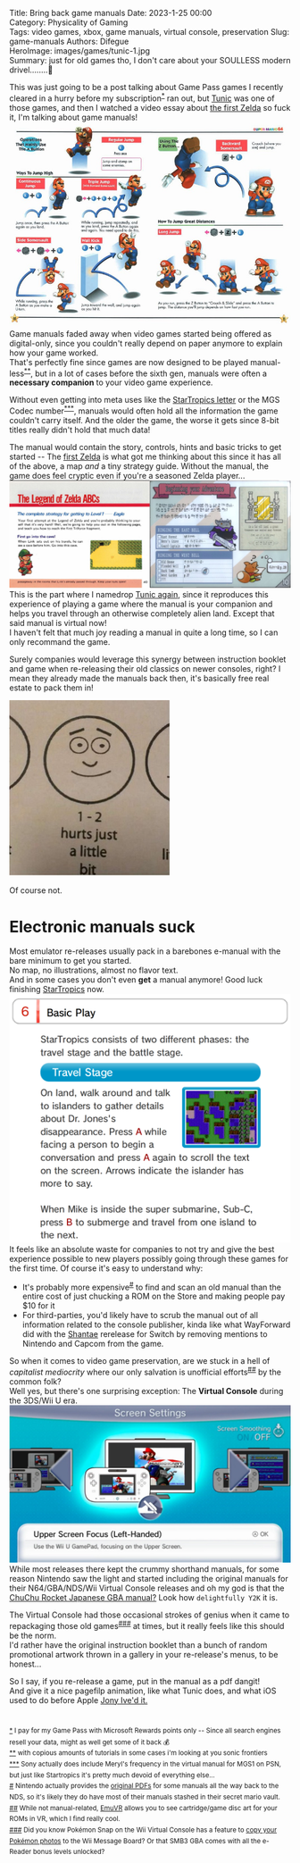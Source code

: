 Title: Bring back game manuals
Date: 2023-1-25 00:00  
Category: Physicality of Gaming  
Tags: video games, xbox, game manuals, virtual console, preservation
Slug: game-manuals
Authors: Difegue  
HeroImage: images/games/tunic-1.jpg  
Summary: just for old games tho, I don't care about your SOULLESS modern drivel........😤

This was just going to be a post talking about Game Pass games I recently cleared in a hurry before my subscription<sup id="ref-1">[*](#note-1)</sup> ran out, but [Tunic](https://en.wikipedia.org/wiki/Tunic_(video_game)) was one of those games, and then I watched a video essay about [the first Zelda](https://www.youtube.com/watch?v=vs_HaPRm37A) so fuck it, I'm talking about game manuals!  
![A page from the SM64 manual. Mario manuals always had those neat pictures of mario performing all the moves it's really good shit](images/games/sm64-manual.jpg)  
Game manuals faded away when video games started being offered as digital-only, since you couldn't really depend on paper anymore to explain how your game worked.  
That's perfectly fine since games are now designed to be played manual-less<sup id="ref-2">[**](#note-2)</sup>, but in a lot of cases before the sixth gen, manuals were often a **necessary companion** to your video game experience.  

Without even getting into meta uses like the [StarTropics letter](https://www.youtube.com/watch?v=2-JKpL8bK_A) or the MGS Codec number<sup id="ref-3">[***](#note-3)</sup>, manuals would often hold all the information the game couldn't carry itself. And the older the game, the worse it gets since 8-bit titles really didn't hold that much data!  

The manual would contain the story, controls, hints and basic tricks to get started -- The [first Zelda](https://archive.org/details/LegendOfZeldaTheNESHiResScans) is what got me thinking about this since it has all of the above, a map _and_ a tiny strategy guide. Without the manual, the game does feel cryptic even if you're a seasoned Zelda player...  
![A page from Tunic's manual and another from the Zelda 1 manual](images/games/tunic-1.jpg)  
This is the part where I namedrop [Tunic again](https://www.rockpapershotgun.com/tunics-instruction-manual-and-the-zelda-art-that-inspired-it), since it reproduces this experience of playing a game where the manual is your companion and helps you travel through an otherwise completely alien land. Except that said manual is virtual now!  
I haven't felt that much joy reading a manual in quite a long time, so I can only recommand the game.  

Surely companies would leverage this synergy between instruction booklet and game when re-releasing their old classics on newer consoles, right? I mean they already made the manuals back then, it's basically free real estate to pack them in!  

![](images/1-2-hurts-just-a-little-bit.jpg) 

Of course not.

# Electronic manuals suck 

Most emulator re-releases usually pack in a barebones e-manual with the bare minimum to get you started.  
No map, no illustrations, almost no flavor text.  
And in some cases you don't even **get** a manual anymore! Good luck finishing [StarTropics](https://www.reddit.com/r/NintendoSwitch/comments/b1qxg2/psa_the_nintendo_switch_online_version_of/) now.  
![A screenshot of the electronic manual for StarTropics on Wii U.](images/games/elec-manual.png)  
It feels like an absolute waste for companies to not try and give the best experience possible to new players possibly going through these games for the first time. Of course it's easy to understand why:  

- It's probably more expensive<sup id="ref-4">[#](#note-4)</sup> to find and scan an old manual than the entire cost of just chucking a ROM on the Store and making people pay $10 for it  
- For third-parties, you'd likely have to scrub the manual out of all information related to the console publisher, kinda like what WayForward did with the [Shantae](https://www.youtube.com/watch?v=eZRzaGFWoz8) rerelease for Switch by removing mentions to Nintendo and Capcom from the game.  

So when it comes to video game preservation, are we stuck in a hell of _capitalist mediocrity_  where our only salvation is unofficial efforts<sup id="ref-5">[##](#note-5)</sup> by the common folk?  
Well yes, but there's one surprising exception: The **Virtual Console** during the 3DS/Wii U era.  
![The Wii U is an incredible console for retro emulation and you can't change my mind](images/games/wiiu-vc.jpg)  
While most releases there kept the crummy shorthand manuals, for some reason Nintendo saw the light and started including the original manuals for their N64/GBA/NDS/Wii Virtual Console releases and oh my god is that the [ChuChu Rocket Japanese GBA manual?](https://www.nintendo.co.jp/data/software/manual/man_pchj.pdf) Look how `delightfully Y2K` it is.   

The Virtual Console had those occasional strokes of genius when it came to repackaging those old games<sup id="ref-6">[###](#note-6)</sup> at times, but it really feels like this should be the norm.  
I'd rather have the original instruction booklet than a bunch of random promotional artwork thrown in a gallery in your re-release's menus, to be honest...  

So I say, if you re-release a game, put in the manual as a pdf dangit!  
And give it a nice pagefilp animation, like what Tunic does, and what iOS used to do before Apple [Jony Ive'd it.](https://www.theverge.com/2022/11/21/23471306/apple-books-ios-16-page-flip-animation-sucks)  
#

<sup id="note-1">[\*](#ref-1) I pay for my Game Pass with Microsoft Rewards points only -- Since all search engines resell your data, might as well get some of it back 💰</sup>  
<sup id="note-2">[\*\*](#ref-2) with copious amounts of tutorials in some cases i'm looking at you sonic frontiers</sup>  
<sup id="note-3">[\*\*\*](#ref-3) Sony actually does include Meryl's frequency in the virtual manual for MGS1 on PSN, but just like Startropics it's pretty much devoid of everything else... </sup>  
<sup id="note-4">[#](#ref-4) Nintendo actually provides the [original PDFs](https://en-americas-support.nintendo.com/app/answers/detail/a_id/16881/~/downloadable-manuals) for some manuals all the way back to the NDS, so it's likely they do have most of their manuals stashed in their secret mario vault. </sup>  
<sup id="note-5">[##](#ref-5) While not manual-related, [EmuVR](https://www.emuvr.net/) allows you to see cartridge/game disc art for your ROMs in VR, which I find really cool. </sup>  
<sup id="note-6">[###](#ref-6) Did you know Pokémon Snap on the Wii Virtual Console has a feature to [copy your Pokémon photos](https://www.serebii.net/snap/virtualconsole.shtml) to the Wii Message Board? Or that SMB3 GBA comes with all the e-Reader bonus levels unlocked? </sup>  


